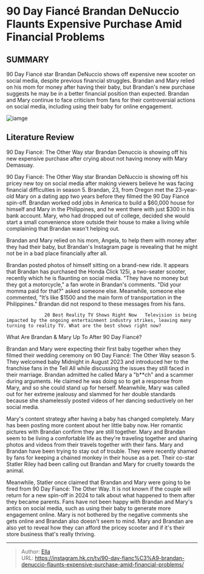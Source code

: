 #  90 Day Fiancé Brandan DeNuccio Flaunts Expensive Purchase Amid Financial Problems


## SUMMARY 



  90 Day Fiancé star Brandan DeNuccio shows off expensive new scooter on social media, despite previous financial struggles.   Brandan and Mary relied on his mom for money after having their baby, but Brandan&#39;s new purchase suggests he may be in a better financial position than expected.   Brandan and Mary continue to face criticism from fans for their controversial actions on social media, including using their baby for online engagement.  

![iamge](https://static1.srcdn.com/wordpress/wp-content/uploads/2023/11/90-day-fiance-_-why-brandan-mary-may-have-split-the-clues-to-prove-it.jpg)

## Literature Review
 90 Day Fiancé: The Other Way star Brandan Denuccio is showing off his new expensive purchase after crying about not having money with Mary Demasuay.




90 Day Fiancé: The Other Way star Brandan DeNuccio is showing off his pricey new toy on social media after making viewers believe he was facing financial difficulties in season 5. Brandan, 23, from Oregon met the 23-year-old Mary on a dating app two years before they filmed the 90 Day Fiancé spin-off. Brandan worked odd jobs in America to build a $60,000 house for himself and Mary in the Philippines, and he went there with just $300 in his bank account. Mary, who had dropped out of college, decided she would start a small convenience store outside their house to make a living while complaining that Brandan wasn&#39;t helping out.




Brandan and Mary relied on his mom, Angela, to help them with money after they had their baby, but Brandan&#39;s Instagram page is revealing that he might not be in a bad place financially after all.


 

Brandan posted photos of himself sitting on a brand-new ride. It appears that Brandan has purchased the Honda Click 125i, a two-seater scooter, recently which he is flaunting on social media. &#34;They have no money but they got a motorcycle,&#34; a fan wrote in Brandan&#39;s comments. &#34;Did your momma paid for that?&#34; asked someone else. Meanwhile, someone else commented, &#34;It’s like $1500 and the main form of transportation in the Philippines.&#34; Brandan did not respond to these messages from his fans.

                  20 Best Reality TV Shows Right Now   Television is being impacted by the ongoing entertainment industry strikes, leaving many turning to reality TV. What are the best shows right now?    





 What Are Brandan &amp; Mary Up To After 90 Day Fiancé? 
          

Brandan and Mary were expecting their first baby together when they filmed their wedding ceremony on 90 Day Fiancé: The Other Way season 5. They welcomed baby Midnight in August 2023 and introduced her to the franchise fans in the Tell All while discussing the issues they still faced in their marriage. Brandan admitted he called Mary a &#34;b**ch&#34; and a scammer during arguments. He claimed he was doing so to get a response from Mary, and so she could stand up for herself. Meanwhile, Mary was called out for her extreme jealousy and slammed for her double standards because she shamelessly posted videos of her dancing seductively on her social media.

Mary&#39;s content strategy after having a baby has changed completely. Mary has been posting more content about her little baby now. Her romantic pictures with Brandan confirm they are still together. Mary and Brandan seem to be living a comfortable life as they&#39;re traveling together and sharing photos and videos from their travels together with their fans. Mary and Brandan have been trying to stay out of trouble. They were recently shamed by fans for keeping a chained monkey in their house as a pet. Their co-star Statler Riley had been calling out Brandan and Mary for cruelty towards the animal.




Meanwhile, Statler once claimed that Brandan and Mary were going to be fired from 90 Day Fiancé: The Other Way. It is not known if the couple will return for a new spin-off in 2024 to talk about what happened to them after they became parents. Fans have not been happy with Brandan and Mary&#39;s antics on social media, such as using their baby to generate more engagement online. Mary is not bothered by the negative comments she gets online and Brandan also doesn&#39;t seem to mind. Mary and Brandan are also yet to reveal how they can afford the pricey scooter and if it&#39;s their store business that&#39;s really thriving.



---

> Author: [Ella](https://instagram.hk.cn/)  
> URL: https://instagram.hk.cn/tv/90-day-fianc%C3%A9-brandan-denuccio-flaunts-expensive-purchase-amid-financial-problems/  

